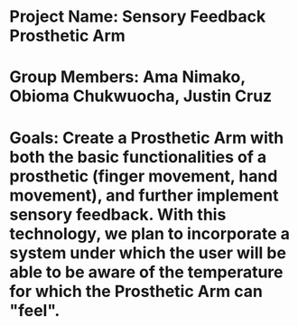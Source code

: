 # Project Name: Sensory Feedback Prosthetic Arm
# Group Members: Ama Nimako, Obioma Chukwuocha, Justin Cruz
# Goals: Create a Prosthetic Arm with both the basic functionalities of a prosthetic (finger movement, hand movement), and further implement sensory feedback. With this technology, we plan to incorporate a system under which the user will be able to be aware of the temperature for which the Prosthetic Arm can "feel".
